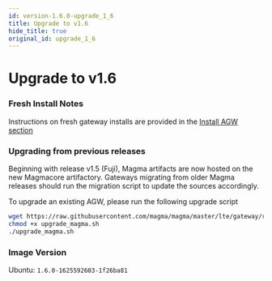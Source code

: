 ```yaml
---
id: version-1.6.0-upgrade_1_6
title: Upgrade to v1.6
hide_title: true
original_id: upgrade_1_6
---
```


# Upgrade to v1.6

### Fresh Install Notes

Instructions on fresh gateway installs are provided in the [Install AGW section](https://magma.github.io/magma/docs/lte/deploy_install)

### Upgrading from previous releases

Beginning with release v1.5 (Fuji), Magma artifacts are now hosted on the new Magmacore artifactory. Gateways migrating from older Magma releases should run the migration script to update the sources accordingly.

To upgrade an existing AGW, please run the following upgrade script

```bash
wget https://raw.githubusercontent.com/magma/magma/master/lte/gateway/release/upgrade_magma.sh
chmod +x upgrade_magma.sh
./upgrade_magma.sh
```

### Image Version

Ubuntu: `1.6.0-1625592603-1f26ba81`

